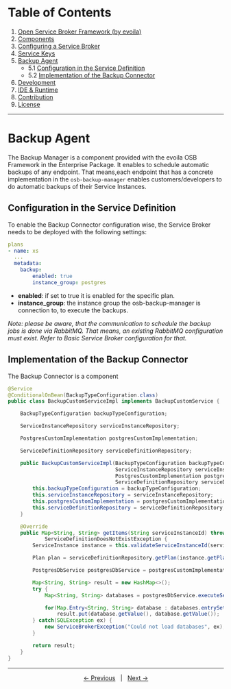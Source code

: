 # Table of Contents

1. [Open Service Broker Framework (by evoila)](../README.md)
2. [Components](components.md)
3. [Configuring a Service Broker](configure-service-broker.md)
4. [Service Keys](service-keys.md)
5. [Backup Agent](#backup-agent)
    * 5.1 [Configuration in the Service Definition](#configuration-in-the-service-definition)
    * 5.2 [Implementation of the Backup Connector](#implementation-of-the-backup-connector)
6. [Development](development.md)
7. [IDE & Runtime](ide-runtime.md)
8. [Contribution](contribution.md)
9. [License](license.md)
---

# Backup Agent
The Backup Manager is a component provided with the evoila OSB Framework in the Enterprise Package. It enables to schedule automatic backups of any endpoint. That means,each endpoint that has a concrete implementation in the `osb-backup-manager` enables customers/developers to do automatic backups of their Service Instances. 


## Configuration in the Service Definition
To enable the Backup Connector configuration wise, the Service Broker needs to be deployed with the following settings:

```yaml
plans
- name: xs
  ...
  metadata:
    backup:
        enabled: true
        instance_group: postgres
```
* **enabled**: if set to true it is enabled for the specific plan.
* **instance_group**: the instance group the osb-backup-manager is connection to, to execute the backups.

*Note: please be aware, that the communication to schedule the backup jobs is done via RabbitMQ. That means, an existing RabbitMQ configuration must exist. Refer to Basic Service Broker configuration for that.*

## Implementation of the Backup Connector
The Backup Connector is a component 
```java
@Service
@ConditionalOnBean(BackupTypeConfiguration.class)
public class BackupCustomServiceImpl implements BackupCustomService {

    BackupTypeConfiguration backupTypeConfiguration;

    ServiceInstanceRepository serviceInstanceRepository;

    PostgresCustomImplementation postgresCustomImplementation;

    ServiceDefinitionRepository serviceDefinitionRepository;

    public BackupCustomServiceImpl(BackupTypeConfiguration backupTypeConfiguration,
                                   ServiceInstanceRepository serviceInstanceRepository,
                                   PostgresCustomImplementation postgresCustomImplementation,
                                   ServiceDefinitionRepository serviceDefinitionRepository) {
        this.backupTypeConfiguration = backupTypeConfiguration;
        this.serviceInstanceRepository = serviceInstanceRepository;
        this.postgresCustomImplementation = postgresCustomImplementation;
        this.serviceDefinitionRepository = serviceDefinitionRepository;
    }

    @Override
    public Map<String, String> getItems(String serviceInstanceId) throws ServiceInstanceDoesNotExistException,
            ServiceDefinitionDoesNotExistException {
        ServiceInstance instance = this.validateServiceInstanceId(serviceInstanceId);

        Plan plan = serviceDefinitionRepository.getPlan(instance.getPlanId());

        PostgresDbService postgresDbService = postgresCustomImplementation.connection(instance, plan);

        Map<String, String> result = new HashMap<>();
        try {
            Map<String, String> databases = postgresDbService.executeSelect("SELECT datname FROM pg_database", "datname");

            for(Map.Entry<String, String> database : databases.entrySet())
                result.put(database.getValue(), database.getValue());
        } catch(SQLException ex) {
            new ServiceBrokerException("Could not load databases", ex);
        }

        return result;
    }
}
```

---

<p align="center">
    <span ><a href="service-keys.md"><- Previous</a></span>
	    <span>&nbsp; | &nbsp;</span> 
    <span><a href="development.md">Next -></a></span>
</p>
